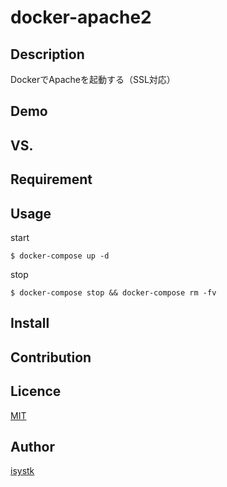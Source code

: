docker-apache2
====

## Description

DockerでApacheを起動する（SSL対応）

## Demo

## VS. 

## Requirement

## Usage


start
```
$ docker-compose up -d
```

stop
```
$ docker-compose stop && docker-compose rm -fv
```

## Install

## Contribution

## Licence

[MIT](https://github.com/isystk/docker-apache2/LICENCE)

## Author

[isystk](https://github.com/isystk)


